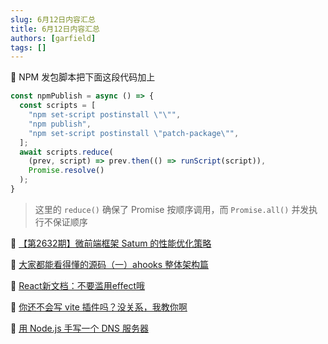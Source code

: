 ```yaml
---
slug: 6月12日内容汇总
title: 6月12日内容汇总
authors: [garfield]
tags: []
---
```


📒 NPM 发包脚本把下面这段代码加上

```js
const npmPublish = async () => {
  const scripts = [
    "npm set-script postinstall \"\"",
    "npm publish",
    "npm set-script postinstall \"patch-package\"",
  ];
  await scripts.reduce(
    (prev, script) => prev.then(() => runScript(script)),
    Promise.resolve()
  );
}
```

> 这里的 `reduce()` 确保了 Promise 按顺序调用，而 `Promise.all()` 并发执行不保证顺序

📒 [【第2632期】微前端框架 Satum 的性能优化策略](https://mp.weixin.qq.com/s/LMSveysC0re7A0sbvvImuw)

📒 [大家都能看得懂的源码（一）ahooks 整体架构篇](https://mp.weixin.qq.com/s/lApEUTzOsdbvMeRUXcTneg)

📒 [React新文档：不要滥用effect哦](https://mp.weixin.qq.com/s/h7GiH_s8e8wM0CDS_tF_3w)

📒 [你还不会写 vite 插件吗？没关系，我教你啊](https://juejin.cn/post/7103165205483356168)

📒 [用 Node.js 手写一个 DNS 服务器](https://mp.weixin.qq.com/s/Gl94ISY5N4BYyYmVT9-QFQ)

